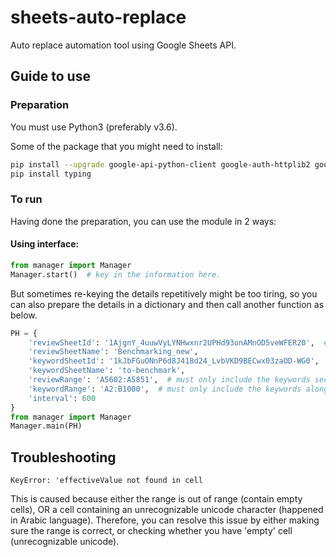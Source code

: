 # sheets-auto-replace
Auto replace automation tool using Google Sheets API.

## Guide to use

### Preparation
You must use Python3 (preferably v3.6).

Some of the package that you might need to install:
```bash
pip install --upgrade google-api-python-client google-auth-httplib2 google-auth-oauthlib
pip install typing
```

### To run
Having done the preparation, you can use the module in 2 ways:

#### Using interface:

```python
from manager import Manager
Manager.start()  # key in the information here.
```

But sometimes re-keying the details repetitively might be too tiring,
so you can also prepare the details in a dictionary and then call another function as below.
```python
PH = {
    'reviewSheetId': '1AjgnY_4uuwVyLYNHwxnr2UPHd93onAMnOD5veWFER20',  # the benchmark sheet, found in the URL
    'reviewSheetName': 'Benchmarking_new',
    'keywordSheetId': '1kJbFGuONnP6d8J418d24_LvbVKD9BECwx03zaOD-WG0',  # the list of keywords sheet
    'keywordSheetName': 'to-benchmark',
    'reviewRange': 'A5602:A5851',  # must only include the keywords section of this week
    'keywordRange': 'A2:B1000',  # must only include the keywords along side the "checked" column
    'interval': 600
}
from manager import Manager
Manager.main(PH)
```

## Troubleshooting
`KeyError: 'effectiveValue not found in cell`

This is caused because either the range is out of range (contain empty cells), OR
a cell containing an unrecognizable unicode character (happened in Arabic language).
Therefore, you can resolve this issue by either making sure the range is correct, or
checking whether you have 'empty' cell (unrecognizable unicode).